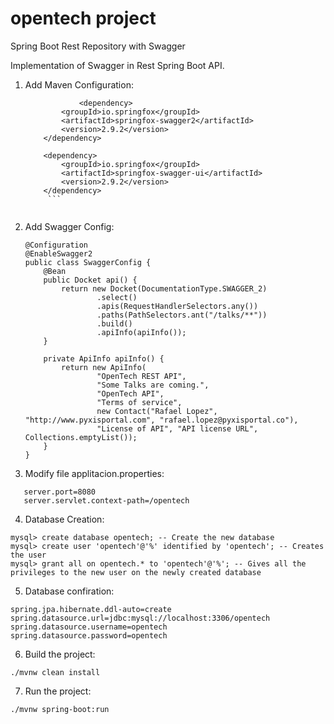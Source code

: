 # opentech project

Spring Boot Rest Repository with Swagger

Implementation of Swagger in Rest Spring Boot API.

1. Add Maven Configuration: 
	```
                <dependency>
			<groupId>io.springfox</groupId>
			<artifactId>springfox-swagger2</artifactId>
			<version>2.9.2</version>
		</dependency>

		<dependency>
			<groupId>io.springfox</groupId>
			<artifactId>springfox-swagger-ui</artifactId>
			<version>2.9.2</version>
		</dependency>
         ```


2. Add Swagger Config:
   ```
   @Configuration
   @EnableSwagger2
   public class SwaggerConfig {
       @Bean
       public Docket api() {
           return new Docket(DocumentationType.SWAGGER_2)
                   .select()
                   .apis(RequestHandlerSelectors.any())
                   .paths(PathSelectors.ant("/talks/**"))
                   .build()
                   .apiInfo(apiInfo());
       }
   
       private ApiInfo apiInfo() {
           return new ApiInfo(
                   "OpenTech REST API",
                   "Some Talks are coming.",
                   "OpenTech API",
                   "Terms of service",
                   new Contact("Rafael Lopez", "http://www.pyxisportal.com", "rafael.lopez@pyxisportal.co"),
                   "License of API", "API license URL", Collections.emptyList());
       }
   }
   ```
3. Modify file applitacion.properties:
  ```
     server.port=8080
     server.servlet.context-path=/opentech
  ```

4. Database Creation:
 ```
mysql> create database opentech; -- Create the new database
mysql> create user 'opentech'@'%' identified by 'opentech'; -- Creates the user
mysql> grant all on opentech.* to 'opentech'@'%'; -- Gives all the privileges to the new user on the newly created database
```  
5. Database confiration: 
```
spring.jpa.hibernate.ddl-auto=create
spring.datasource.url=jdbc:mysql://localhost:3306/opentech
spring.datasource.username=opentech
spring.datasource.password=opentech
```

6. Build the project: 

```./mvnw clean install```

7. Run the project:

```./mvnw spring-boot:run```
